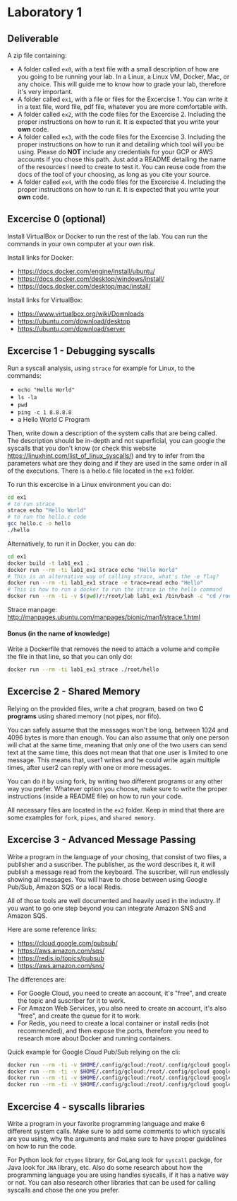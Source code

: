 # Laboratory 1

## Deliverable

A zip file containing:

- A folder called `ex0`, with a text file with a small description of how are you going to be running your lab. In a Linux, a Linux VM, Docker, Mac, or any choice. This will guide me to know how to grade your lab, therefore it's very important.
- A folder called `ex1`, with a file or files for the Excercise 1. You can write it in a text file, word file, pdf file, whatever you are more comfortable with.
- A folder called `ex2`, with the code files for the Excercise 2. Including the proper instructions on how to run it. It is expected that you write your **own** code.
- A folder called `ex3`, with the code files for the Excercise 3. Including the proper instructions on how to run it and detailing which tool will you be using. Please do **NOT** include any credentials for your GCP or AWS accounts if you chose this path. Just add a README detailing the name of the resources I need to create to test it. You can reuse code from the docs of the tool of your choosing, as long as you cite your source.
- A folder called `ex4`, with the code files for the Excercise 4. Including the proper instructions on how to run it. It is expected that you write your **own** code.

## Excercise 0 (optional)

Install VirtualBox or Docker to run the rest of the lab. You can run the commands in your own computer at your own risk.

Install links for Docker:

- https://docs.docker.com/engine/install/ubuntu/
- https://docs.docker.com/desktop/windows/install/
- https://docs.docker.com/desktop/mac/install/

Install links for VirtualBox:

- https://www.virtualbox.org/wiki/Downloads
- https://ubuntu.com/download/desktop
- https://ubuntu.com/download/server

## Excercise 1 - Debugging syscalls

Run a syscall analysis, using `strace` for example for Linux, to the commands:
- `echo "Hello World"`
- `ls -la`
- `pwd`
- `ping -c 1 8.8.8.8`
- a Hello World C Program 

Then, write down a description of the system calls that are being called. The description should be in-depth and not superficial, you can google the syscalls that you don't know (or check this website https://linuxhint.com/list_of_linux_syscalls/) and try to infer from the parameters what are they doing and if they are used in the same order in all of the executions. There is a hello.c file located in the `ex1` folder. 

To run this excercise in a Linux environment you can do:

```bash
cd ex1
# to run strace
strace echo "Hello World"
# to run the hello.c code
gcc hello.c -o hello
./hello
```

Alternatively, to run it in Docker, you can do:
```bash
cd ex1
docker build -t lab1_ex1 .
docker run --rm -ti lab1_ex1 strace echo "Hello World"
# This is an alternative way of calling strace, what's the -e flag?
docker run --rm -ti lab1_ex1 strace -e trace=read echo "Hello"
# This is how to run a docker to run the strace in the hello command
docker run --rm -ti -v $(pwd)/:/root/lab lab1_ex1 /bin/bash -c "cd /root/lab; gcc -o hello hello.c; strace ./hello"
```

Strace manpage:
http://manpages.ubuntu.com/manpages/bionic/man1/strace.1.html


#### Bonus (in the name of knowledge)

Write a Dockerfile that removes the need to attach a volume and compile the file in that line, so that you can only do:

```bash
docker run --rm -ti lab1_ex1 strace ./root/hello
```

## Excercise 2 - Shared Memory

Relying on the provided files, write a chat program, based on two **C programs** using shared memory (not pipes, nor fifo). 

You can safely assume that the messages won't be long, between 1024 and 4096 bytes is more than enough. You can also assume that only one person will chat at the same time, meaning that only one of the two users can send text at the same time, this does not mean that that one user is limited to one message. This means that, user1 writes and he could write again multiple times, after user2 can reply with one or more messages.

You can do it by using fork, by writing two different programs or any other way you prefer. Whatever option you choose, make sure to write the proper instructions (inside a README file) on how to run your code.

All necessary files are located in the `ex2` folder. Keep in mind that there are some examples for `fork`, `pipes`, and `shared memory`.

## Excercise 3 - Advanced Message Passing

Write a program in the language of your chosing, that consist of two files, a publisher and a suscriber. The publisher, as the word describes it, it will publish a message read from the keyboard. The suscriber, will run endlessly showing all messages. You will have to chose between using Google Pub/Sub, Amazon SQS or a local Redis. 

All of those tools are well documented and heavily used in the industry. If you want to go one step beyond you can integrate Amazon SNS and Amazon SQS.

Here are some reference links:

- https://cloud.google.com/pubsub/
- https://aws.amazon.com/sqs/
- https://redis.io/topics/pubsub
- https://aws.amazon.com/sns/

The differences are:

- For Google Cloud, you need to create an account, it's "free", and create the topic and suscriber for it to work.
- For Amazon Web Services, you also need to create an account, it's also "free", and create the queue for it to work.
- For Redis, you need to create a local container or install redis (not recommended), and then expose the ports, therefore you need to research more about Docker and running containers.

Quick example for Google Cloud Pub/Sub relying on the cli:
```bash
docker run --rm -ti -v $HOME/.config/gcloud:/root/.config/gcloud google/cloud-sdk gcloud init
docker run --rm -ti -v $HOME/.config/gcloud:/root/.config/gcloud google/cloud-sdk gcloud auth login
docker run --rm -ti -v $HOME/.config/gcloud:/root/.config/gcloud google/cloud-sdk gcloud pubsub topics publish belt-test --message "Test message" --attribute url=http://www.bla.com,foo=bar
docker run --rm -ti -v $HOME/.config/gcloud:/root/.config/gcloud google/cloud-sdk gcloud pubsub subscriptions pull projects/assistant-backend-dev/subscriptions/belt-sub --auto-ack --format='flattened'
```

## Excercise 4 - syscalls libraries

Write a program in your favorite programming language and make 6 different system calls. Make sure to add some comments to which syscalls are you using, why the arguments and make sure to have proper guidelines on how to run the code.

For Python look for `ctypes` library, for GoLang look for `syscall` packge, for Java look for `JNA` library, etc. Also do some research about how the programming language you are using handles syscalls, if it has a native way or not. You can also research other libraries that can be used for calling syscalls and chose the one you prefer.